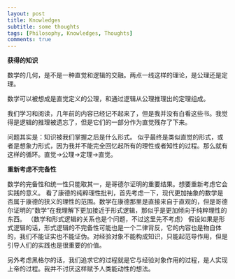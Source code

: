 ```yaml
---
layout: post
title: Knowledges
subtitle: some thoughts
tags: [Philosophy, Knowledges, Thoughts]
comments: true
---
```



**获得的知识**

数学的几何，是不是一种直觉和逻辑的交融。两点一线这样的理论，是公理还是定理。

数学可以被想成是直觉定义的公理，和通过逻辑从公理推理出的定理组成。

我们学习和阅读，几年前的内容已经记不起来了，但是我并没有白看这些书。我觉得是逻辑的推理被遗忘了，但是它们的一部分作为直觉残存了下来。

问题其实是：知识被我们掌握之后是什么形式。
似乎最终是类似直觉的形式，或者是想象力形式，因为我并不能完全回忆起所有的理性或者知性的过程。那么就有这样的循环。直觉->公理->定理->直觉。



**重新考虑不完备性**

数学的完备性和统一性只能取其一，是哥德尔证明的重要结果。想要重新考虑它会实践的意义。
看了康德的纯粹理性批判，首先考虑一下，现代更加抽象的数学是否属于康德的狭义的理性的范围。数学在康德那里是直接来自于直观的，但是哥德尔证明的“数学”在我理解下更加接近于形式逻辑，那似乎是更加倾向于纯粹理性的东西。
（数学和形式逻辑的关系也是个问题，不过这里先不考虑）
假设如果是形式逻辑的话，形式逻辑的不完备性可能也是一个二律背反，它的内容也是物自体的，我们不能证实也不能证伪。对经验对象不能构成知识，只能起范导作用，但是引导人们的实践也是很重要的价值。

另外考虑黑格尔的话，我们追求它的过程就是它与经验对象作用的过程，是人实现上帝的过程。我并不讨厌这样赋予人类能动性的想法。
